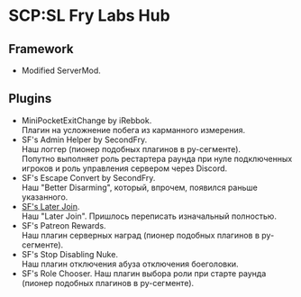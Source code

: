 # SCP:SL Fry Labs Hub
## Framework
- Modified ServerMod.

## Plugins
- MiniPocketExitChange by iRebbok.  
  Плагин на усложнение побега из карманного измерения.
- SF's Admin Helper by SecondFry.  
  Наш логгер (пионер подобных плагинов в ру-сегменте).  
  Попутно выполняет роль рестартера раунда при нуле подключенных игроков и роль управления сервером через Discord.
- SF's Escape Convert by SecondFry.  
  Наш "Better Disarming", который, впрочем, появился раньше указанного.
- [SF's Later Join][laterjoin].  
  Наш "Later Join". Пришлось переписать изначальный полностью.
- SF's Patreon Rewards.  
  Наш плагин серверных наград (пионер подобных плагинов в ру-сегменте).
- SF's Stop Disabling Nuke.  
  Наш плагин отключения абуза отключения боеголовки.
- SF's Role Chooser.
  Наш плагин выбора роли при старте раунда (пионер подобных плагинов в ру-сегменте).

[laterjoin]: https://github.com/secondfry/SCP-SL-Smod2-SF-s-Later-Join
